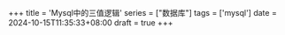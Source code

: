 +++
title = 'Mysql中的三值逻辑'
series = ["数据库"]
tags = ['mysql']
date = 2024-10-15T11:35:33+08:00
draft = true
+++
